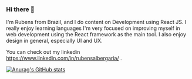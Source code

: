 ### Hi there 👋

I'm Rubens from Brazil, and I do content on Development using React JS. I really enjoy learning languages I'm very focused on improving myself in web development using the React framework as the main tool. I also enjoy design in general, especially UI and UX. 

You can check out my linkedin https://www.linkedin.com/in/rubensalbergaria/ .

[![Anurag's GitHub stats](https://github-readme-stats.vercel.app/api?username=rubensalbergaria)](https://github.com/anuraghazra/github-readme-stats)

